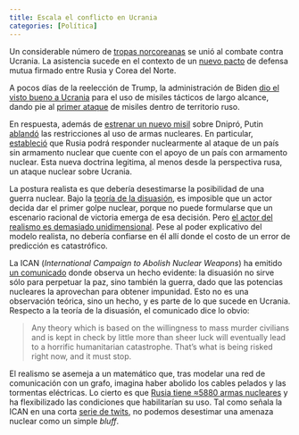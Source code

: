 ```yaml
---
title: Escala el conflicto en Ucrania
categories: [Política]
---
```


Un considerable número de [tropas norcoreanas](https://www.aljazeera.com/news/2024/11/13/what-do-we-know-about-the-north-korean-troops-joining-russias-war)
se unió al combate contra Ucrania. La asistencia sucede en el contexto 
de un [nuevo pacto](https://www.aljazeera.com/news/2024/11/12/north-korea-ratifies-landmark-mutual-defence-treaty-with-russia) de defensa mutua firmado entre Rusia y Corea del Norte.

A pocos días de la reelección de Trump, la administración de Biden 
[dio el visto bueno a Ucrania](https://www.aljazeera.com/news/2024/11/20/biden-has-pivoted-to-allow-ukraine-to-use-us-missiles-in-russia-why-now)
para el uso de misiles tácticos de largo alcance, dando pie al 
[primer ataque](https://www.bbc.com/news/articles/c0mzjm7knw7o) de misiles dentro 
de territorio ruso.

En respuesta, además de [estrenar un nuevo misil](https://www.bbc.com/news/articles/cy4n9vgwnnyo) 
sobre Dnipró, Putin [ablandó](https://www.aljazeera.com/program/newsfeed/2024/11/19/could-russias-loosened-nuclear-doctrine-lead-to-a-test-detonation) las restricciones al uso 
de armas nucleares. En particular, [estableció](https://www.icanw.org/new_russian_doctrine_increases_possible_nuclear_weapons_use_scenarios) que Rusia 
podrá responder nuclearmente al ataque de un país sin armamento nuclear 
que cuente con el apoyo de un país con armamento nuclear. 
Esta nueva doctrina legitima, al menos desde la perspectiva
rusa, un ataque nuclear sobre Ucrania.

La postura realista es que debería desestimarse la posibilidad de una guerra
nuclear. Bajo la [teoría de la disuasión](https://global-strategy.org/que-es-disuasion/),
es imposible que un actor decida dar el primer golpe nuclear, porque 
no puede formularse que un escenario racional de victoria emerga de esa decisión.
Pero [el actor del realismo es demasiado unidimensional](https://www.jstor.org/stable/26271593?seq=1).
Pese al poder explicativo del modelo realista, no debería confiarse en él
allí donde el costo de un error de predicción es catastrófico. 

La ICAN (*International Campaign to Abolish Nuclear Weapons*) ha emitido [un comunicado](https://beyondnuclear.org/ican-condemns/)
donde observa un hecho evidente: la disuasión no sirve sólo para perpetuar la paz,
sino también la guerra, dado que las potencias nucleares la aprovechan para
obtener impunidad. Esto no es una observación teórica, sino un hecho, y es
parte de lo que sucede en Ucrania. Respecto a la teoría de la disuasión, el
comunicado dice lo obvio:

> Any theory which is based on the willingness to mass murder civilians and is
> kept in check by little more than sheer luck will eventually lead to a
> horrific humanitarian catastrophe. That’s what is being risked right now, and
> it must stop.


El realismo se asemeja a un matemático que, tras modelar una red
de comunicación con un grafo, imagina haber abolido los cables pelados y las
tormentas eléctricas. Lo cierto es que [Rusia tiene ≈5880 armas nucleares](https://fas.org/initiative/status-world-nuclear-forces/) 
y ha flexibilizado las condiciones que habilitarían su uso. Tal como señala la ICAN en 
una corta [serie de twits](https://x.com/nuclearban/status/1858889590238540235), 
no podemos desestimar una amenaza nuclear como un simple *bluff*. 



